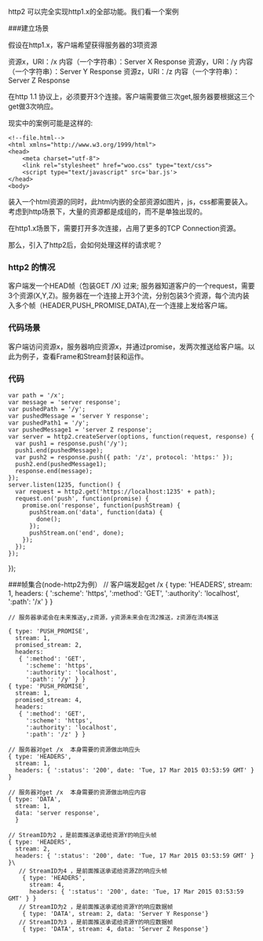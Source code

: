 http2 可以完全实现http1.x的全部功能。我们看一个案例

###建立场景

假设在http1.x，客户端希望获得服务器的3项资源

资源x，URI：/x  内容（一个字符串）：Server X Response
资源y，URI：/y  内容（一个字符串）：Server Y Response
资源z，URI：/z  内容（一个字符串）：Server Z Response

在http 1.1 协议上，必须要开3个连接。客户端需要做三次get,服务器要根据这三个get做3次响应。

现实中的案例可能是这样的:

    <!--file.html-->
    <html xmlns="http://www.w3.org/1999/html">
    <head>
        <meta charset="utf-8">    
        <link rel="stylesheet" href="woo.css" type="text/css">
        <script type="text/javascript" src='bar.js'>    
    </head>
    <body>
    
装入一个html资源的同时，此html内嵌的全部资源如图片，js，css都需要装入。考虑到http场景下，大量的资源都是成组的，而不是单独出现的。

在http1.x场景下，需要打开多次连接，占用了更多的TCP Connection资源。
    
那么，引入了http2后，会如何处理这样的请求呢？

### http2 的情况

客户端发一个HEAD帧（包装GET /X) 过来;
服务器知道客户的一个request，需要3个资源(X,Y,Z)。服务器在一个连接上开3个流，分别包装3个资源，每个流内装入多个帧（HEADER,PUSH_PROMISE,DATA),在一个连接上发给客户端。

### 代码场景

客户端访问资源x，服务器响应资源x，并通过promise，发两次推送给客户端。以此为例子，查看Frame和Stream封装和运作。

### 代码

    var path = '/x';
    var message = 'server response';
    var pushedPath = '/y';
    var pushedMessage = 'server Y response';
    var pushedPath1 = '/y';
    var pushedMessage1 = 'server Z response';
    var server = http2.createServer(options, function(request, response) {
      var push1 = response.push('/y');
      push1.end(pushedMessage);
      var push2 = response.push({ path: '/z', protocol: 'https:' });
      push2.end(pushedMessage1);
      response.end(message);
    });
    server.listen(1235, function() {
      var request = http2.get('https://localhost:1235' + path);
      request.on('push', function(promise) {
        promise.on('response', function(pushStream) {
          pushStream.on('data', function(data) {
            done();
          });
          pushStream.on('end', done);
        });
      });
    });
  });

###帧集合(node-http2为例）
    // 客户端发起get /x
    { type: 'HEADERS',
      stream: 1,
      headers: 
       { ':scheme': 'https',
         ':method': 'GET',
         ':authority': 'localhost',
         ':path': '/x' } }
         
    // 服务器承诺会在未来推送y,z资源，y资源未来会在流2推送，z资源在流4推送
    
    { type: 'PUSH_PROMISE',
      stream: 1,
      promised_stream: 2,
      headers: 
       { ':method': 'GET',
         ':scheme': 'https',
         ':authority': 'localhost',
         ':path': '/y' } }
    { type: 'PUSH_PROMISE',
      stream: 1,
      promised_stream: 4,
      headers: 
       { ':method': 'GET',
         ':scheme': 'https',
         ':authority': 'localhost',
         ':path': '/z' } }
    
    // 服务器对get /x  本身需要的资源做出响应头
    { type: 'HEADERS',
      stream: 1,  
      headers: { ':status': '200', date: 'Tue, 17 Mar 2015 03:53:59 GMT' } }

    // 服务器对get /x  本身需要的资源做出响应内容    
    { type: 'DATA',
      stream: 1,
      data: 'server response',
      }
      
    // StreamID为2 ，是前面推送承诺给资源Y的响应头帧
    { type: 'HEADERS',
      stream: 2,
      headers: { ':status': '200', date: 'Tue, 17 Mar 2015 03:53:59 GMT' } }\
       // StreamID为4 ，是前面推送承诺给资源Z的响应头帧
        { type: 'HEADERS',
          stream: 4,
          headers: { ':status': '200', date: 'Tue, 17 Mar 2015 03:53:59 GMT' } }
       // StreamID为2 ，是前面推送承诺给资源Y的响应数据帧    
        { type: 'DATA', stream: 2, data: 'Server Y Response'}
       // StreamID为3 ，是前面推送承诺给资源Y的响应数据帧    
        { type: 'DATA', stream: 4, data: 'Server Z Response'}
    
    
    
    